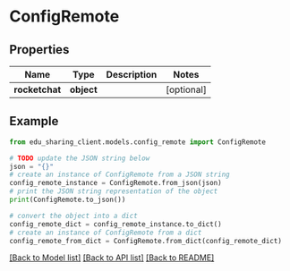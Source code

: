 # ConfigRemote


## Properties

Name | Type | Description | Notes
------------ | ------------- | ------------- | -------------
**rocketchat** | **object** |  | [optional] 

## Example

```python
from edu_sharing_client.models.config_remote import ConfigRemote

# TODO update the JSON string below
json = "{}"
# create an instance of ConfigRemote from a JSON string
config_remote_instance = ConfigRemote.from_json(json)
# print the JSON string representation of the object
print(ConfigRemote.to_json())

# convert the object into a dict
config_remote_dict = config_remote_instance.to_dict()
# create an instance of ConfigRemote from a dict
config_remote_from_dict = ConfigRemote.from_dict(config_remote_dict)
```
[[Back to Model list]](../README.md#documentation-for-models) [[Back to API list]](../README.md#documentation-for-api-endpoints) [[Back to README]](../README.md)


